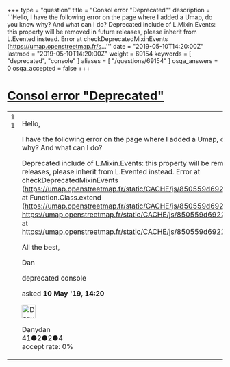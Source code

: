 +++
type = "question"
title = "Consol error &quot;Deprecated&quot;"
description = '''Hello, I have the following error on the page where I added a Umap, do you know why? And what can I do? Deprecated include of L.Mixin.Events: this property will be removed in future releases, please inherit from L.Evented instead. Error  at checkDeprecatedMixinEvents (https://umap.openstreetmap.fr/s...'''
date = "2019-05-10T14:20:00Z"
lastmod = "2019-05-10T14:20:00Z"
weight = 69154
keywords = [ "deprecated", "console" ]
aliases = [ "/questions/69154" ]
osqa_answers = 0
osqa_accepted = false
+++

<div class="headNormal">

# [Consol error "Deprecated"](/questions/69154/consol-error-deprecated)

</div>

<div id="main-body">

<div id="askform">

<table id="question-table" style="width:100%;">
<colgroup>
<col style="width: 50%" />
<col style="width: 50%" />
</colgroup>
<tbody>
<tr>
<td style="width: 30px; vertical-align: top"><div class="vote-buttons">
<span id="post-69154-upvote" class="ajax-command post-vote up" rel="nofollow" title="I like this post (click again to cancel)"> </span>
<div id="post-69154-score" class="post-score" title="current number of votes">
1
</div>
<span id="post-69154-downvote" class="ajax-command post-vote down" rel="nofollow" title="I dont like this post (click again to cancel)"> </span> <span id="favorite-mark" class="ajax-command favorite-mark" rel="nofollow" title="mark/unmark this question as favorite (click again to cancel)"> </span>
<div id="favorite-count" class="favorite-count">
1
</div>
</div></td>
<td><div id="item-right">
<div class="question-body">
<p>Hello,</p>
<p>I have the following error on the page where I added a Umap, do you know why? And what can I do?</p>
<p>Deprecated include of L.Mixin.Events: this property will be removed in future releases, please inherit from L.Evented instead. Error at checkDeprecatedMixinEvents (<a href="https://umap.openstreetmap.fr/static/CACHE/js/850559d69224.js:35:264)">https://umap.openstreetmap.fr/static/CACHE/js/850559d69224.js:35:264)</a> at Function.Class.extend (<a href="https://umap.openstreetmap.fr/static/CACHE/js/850559d69224.js:30:20)">https://umap.openstreetmap.fr/static/CACHE/js/850559d69224.js:30:20)</a> at <a href="https://umap.openstreetmap.fr/static/CACHE/js/850559d69224.js:1167:430">https://umap.openstreetmap.fr/static/CACHE/js/850559d69224.js:1167:430</a> at <a href="https://umap.openstreetmap.fr/static/CACHE/js/850559d69224.js:1179:615">https://umap.openstreetmap.fr/static/CACHE/js/850559d69224.js:1179:615</a></p>
<p>All the best,</p>
<p>Dan</p>
</div>
<div id="question-tags" class="tags-container tags">
<span class="post-tag tag-link-deprecated" rel="tag" title="see questions tagged &#39;deprecated&#39;">deprecated</span> <span class="post-tag tag-link-console" rel="tag" title="see questions tagged &#39;console&#39;">console</span>
</div>
<div id="question-controls" class="post-controls">
&#10;</div>
<div class="post-update-info-container">
<div class="post-update-info post-update-info-user">
<p>asked <strong>10 May '19, 14:20</strong></p>
<img src="https://secure.gravatar.com/avatar/b69e65cf4e5b10752b3586062465478c?s=32&amp;d=identicon&amp;r=g" class="gravatar" width="32" height="32" alt="Danydan&#39;s gravatar image" />
<p><span>Danydan</span><br />
<span class="score" title="41 reputation points">41</span><span title="2 badges"><span class="badge1">●</span><span class="badgecount">2</span></span><span title="2 badges"><span class="silver">●</span><span class="badgecount">2</span></span><span title="4 badges"><span class="bronze">●</span><span class="badgecount">4</span></span><br />
<span class="accept_rate" title="Rate of the user&#39;s accepted answers">accept rate:</span> <span title="Danydan has no accepted answers">0%</span></p>
</div>
</div>
<div id="comments-container-69154" class="comments-container">
&#10;</div>
<div id="comment-tools-69154" class="comment-tools">
&#10;</div>
<div class="clear">
&#10;</div>
<div id="comment-69154-form-container" class="comment-form-container">
&#10;</div>
<div class="clear">
&#10;</div>
</div></td>
</tr>
</tbody>
</table>

</div>

</div>

